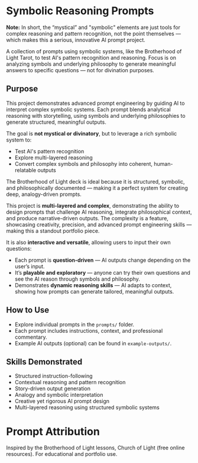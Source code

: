 # Symbolic Reasoning Prompts

**Note:** In short, the “mystical” and "symbolic" elements are just tools for complex reasoning and pattern recognition, not the point themselves — which makes this a serious, innovative AI prompt project.

A collection of prompts using symbolic systems, like the Brotherhood of Light Tarot, to test AI's pattern recognition and reasoning. Focus is on analyzing symbols and underlying philosophy to generate meaningful answers to specific questions — not for divination purposes.

## Purpose

This project demonstrates advanced prompt engineering by guiding AI to interpret complex symbolic systems. Each prompt blends analytical reasoning with storytelling, using symbols and underlying philosophies to generate structured, meaningful outputs.

The goal is **not mystical or divinatory**, but to leverage a rich symbolic system to:
- Test AI's pattern recognition
- Explore multi-layered reasoning
- Convert complex symbols and philosophy into coherent, human-relatable outputs

The Brotherhood of Light deck is ideal because it is structured, symbolic, and philosophically documented — making it a perfect system for creating deep, analogy-driven prompts.

This project is **multi-layered and complex**, demonstrating the ability to design prompts that challenge AI reasoning, integrate philosophical context, and produce narrative-driven outputs. The complexity is a feature, showcasing creativity, precision, and advanced prompt engineering skills — making this a standout portfolio piece.

It is also **interactive and versatile**, allowing users to input their own questions:
- Each prompt is **question-driven** — AI outputs change depending on the user’s input.  
- It’s **playable and exploratory** — anyone can try their own questions and see the AI reason through symbols and philosophy.  
- Demonstrates **dynamic reasoning skills** — AI adapts to context, showing how prompts can generate tailored, meaningful outputs.

## How to Use

- Explore individual prompts in the `prompts/` folder.
- Each prompt includes instructions, context, and professional commentary.
- Example AI outputs (optional) can be found in `example-outputs/`.

## Skills Demonstrated

- Structured instruction-following
- Contextual reasoning and pattern recognition
- Story-driven output generation
- Analogy and symbolic interpretation
- Creative yet rigorous AI prompt design
- Multi-layered reasoning using structured symbolic systems

# Prompt Attribution
Inspired by the Brotherhood of Light lessons, Church of Light (free online resources). For educational and portfolio use.

